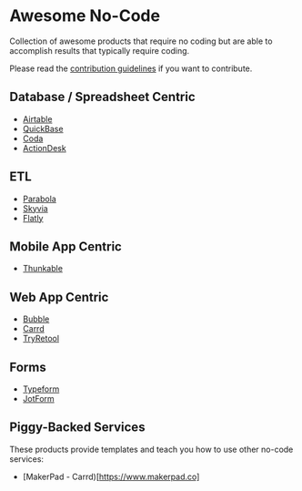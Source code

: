 # Awesome No-Code

Collection of awesome products that require no coding but are able to accomplish results that typically require coding. 

Please read the [contribution guidelines](CONTRIBUTING.md) if you want to contribute.

## Database / Spreadsheet Centric
- [Airtable](https://airtable.com)
- [QuickBase](https://www.quickbase.com/) 
- [Coda](https://coda.io/) 
- [ActionDesk](https://www.actiondesk.io/)


## ETL
- [Parabola](https://parabola.io)
- [Skyvia](https://skyvia.com)
- [Flatly](https://flatly.io/) 

## Mobile App Centric
- [Thunkable](https://thunkable.com/)

## Web App Centric 
- [Bubble](https://bubble.is/)
- [Carrd](https://carrd.co/) 
- [TryRetool](https://tryretool.com/)

## Forms 
- [Typeform](https://typeform.com)
- [JotForm](https://www.jotform.com)

## Piggy-Backed Services 
These products provide templates and teach you how to use other no-code services: 
- [MakerPad - Carrd)[https://www.makerpad.co]
